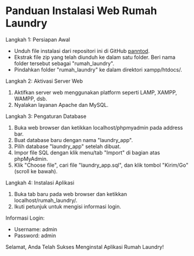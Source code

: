 #  Panduan Instalasi Web Rumah Laundry

Langkah 1: Persiapan Awal

- Unduh file instalasi dari repositori ini di GitHub 
  [panntod](https://github.com/panntod/Rumah-Loundry).
- Ekstrak file zip yang telah diunduh ke dalam satu folder. 
  Beri nama folder tersebut sebagai "rumah_laundry".
- Pindahkan folder "rumah_laundry" ke dalam direktori xampp/htdocs/.

Langkah 2: Aktivasi Server Web

1. Aktifkan server web menggunakan platform seperti LAMP, XAMPP, WAMPP, dsb.
2. Nyalakan layanan Apache dan MySQL.

Langkah 3: Pengaturan Database

1. Buka web browser dan ketikkan localhost/phpmyadmin pada address bar.
2. Buat database baru dengan nama "laundry_app".
3. Pilih database "laundry_app" setelah dibuat.
4. Impor file SQL dengan klik menu/tab "Import" di bagian atas phpMyAdmin.
5. Klik "Choose file", cari file "laundry_app.sql", 
   dan klik tombol "Kirim/Go" (scroll ke bawah).

Langkah 4: Instalasi Aplikasi

1. Buka tab baru pada web browser dan ketikkan localhost/rumah_laundry/.
2. Ikuti petunjuk untuk mengisi informasi login.

Informasi Login:
- Username: admin
- Password: admin

Selamat, Anda Telah Sukses Menginstal Aplikasi Rumah Laundry!